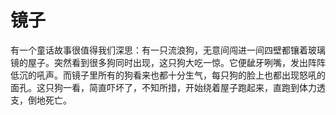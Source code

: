 # 镜子

有一个童话故事很值得我们深思：有一只流浪狗，无意间闯进一间四壁都镶着玻璃镜的屋子。突然看到很多狗同时出现，这只狗大吃一惊。它便龇牙咧嘴，发出阵阵低沉的吼声。而镜子里所有的狗看来也都十分生气，每只狗的脸上也都出现怒吼的面孔。这只狗一看，简直吓坏了，不知所措，开始绕着屋子跑起来，直跑到体力透支，倒地死亡。
 